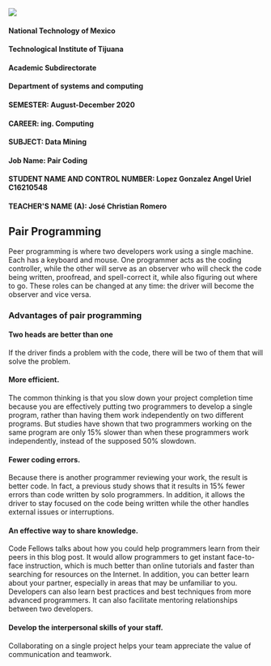 ![](https://sites.google.com/site/jeronimolinarespaz/_/rsrc/1462454251388/modulos/el-programa-institucional-de-tutorias/instituto-tecnologico-de-tijuana/file.PNG)

#### National Technology of Mexico

#### Technological Institute of Tijuana

#### Academic Subdirectorate

#### Department of systems and computing

#### SEMESTER: August-December 2020

#### CAREER: ing. Computing

#### SUBJECT: Data Mining

#### Job Name: Pair Coding

#### STUDENT NAME AND CONTROL NUMBER: Lopez Gonzalez Angel Uriel C16210548

#### TEACHER'S NAME (A): José Christian Romero


## Pair Programming

Peer programming is where two developers work using a single machine. Each has a keyboard and mouse. One programmer acts as the coding controller, while the other will serve as an observer who will check the code being written, proofread, and spell-correct it, while also figuring out where to go. These roles can be changed at any time: the driver will become the observer and vice versa.


### Advantages of pair programming

#### Two heads are better than one 
If the driver finds a problem with the code, there will be two of them that will solve the problem.

#### More efficient. 
The common thinking is that you slow down your project completion time because you are effectively putting two programmers to develop a single program, rather than having them work independently on two different programs. But studies have shown that two programmers working on the same program are only 15% slower than when these programmers work independently, instead of the supposed 50% slowdown.

#### Fewer coding errors. 
Because there is another programmer reviewing your work, the result is better code. In fact, a previous study shows that it results in 15% fewer errors than code written by solo programmers. In addition, it allows the driver to stay focused on the code being written while the other handles external issues or interruptions.

#### An effective way to share knowledge. 
Code Fellows talks about how you could help programmers learn from their peers in this blog post. It would allow programmers to get instant face-to-face instruction, which is much better than online tutorials and faster than searching for resources on the Internet. In addition, you can better learn about your partner, especially in areas that may be unfamiliar to you. Developers can also learn best practices and best techniques from more advanced programmers. It can also facilitate mentoring relationships between two developers.

#### Develop the interpersonal skills of your staff. 
Collaborating on a single project helps your team appreciate the value of communication and teamwork.
